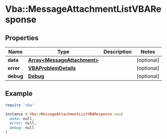 # Vba::MessageAttachmentListVBAResponse

## Properties

| Name | Type | Description | Notes |
| ---- | ---- | ----------- | ----- |
| **data** | [**Array&lt;MessageAttachment&gt;**](MessageAttachment.md) |  | [optional] |
| **error** | [**VBAProblemDetails**](VBAProblemDetails.md) |  | [optional] |
| **debug** | [**Debug**](Debug.md) |  | [optional] |

## Example

```ruby
require 'vba'

instance = Vba::MessageAttachmentListVBAResponse.new(
  data: null,
  error: null,
  debug: null
)
```


